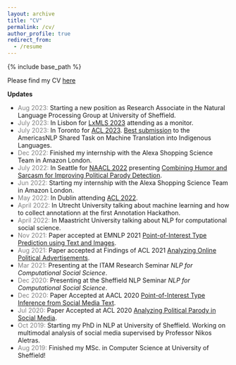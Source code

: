 ```yaml
---
layout: archive
title: "CV"
permalink: /cv/
author_profile: true
redirect_from:
  - /resume
---
```


{% include base_path %}

Please find my CV [here](https://danaesavi.github.io/files/CV_Danae.pdf)

__Updates__
- <span style="color:gray;">Aug 2023: </span> Starting a new position as Research Associate in the Natural Language Processing Group at University of Sheffield.
- <span style="color:gray;">July 2023: </span> In Lisbon for [LxMLS 2023](http://lxmls.it.pt/2023/) attending as a monitor.
- <span style="color:gray;">July 2023: </span> In Toronto for [ACL 2023](https://2023.aclweb.org/). [Best submission](https://aclanthology.org/2023.americasnlp-1.21/) to the AmericasNLP Shared Task on Machine Translation into Indigenous Languages.
- <span style="color:gray;">Dec 2022: </span> Finished my internship with the Alexa Shopping Science Team in Amazon London.
- <span style="color:gray;">July 2022: </span> In Seattle for [NAACL 2022](https://2022.naacl.org/) presenting [Combining Humor and Sarcasm for Improving Political Parody Detection](https://aclanthology.org/2022.naacl-main.131/).
- <span style="color:gray;">Jun 2022: </span> Starting my internship with the Alexa Shopping Science Team in Amazon London.
- <span style="color:gray;">May 2022: </span> In Dublin attending [ACL 2022](https://www.2022.aclweb.org/).
- <span style="color:gray;">April 2022: </span> In Utrecht University talking about machine learning and how to collect annotationn at the first Annotation Hackathon. 
- <span style="color:gray;">April 2022: </span> In Maastricht University talking about NLP for computational social science.
- <span style="color:gray;">Nov 2021: </span> Paper accepted at EMNLP 2021 [Point-of-Interest Type Prediction using Text and Images](https://aclanthology.org/2021.emnlp-main.614/).
- <span style="color:gray;">Aug 2021: </span> Paper accepted at Findings of ACL 2021 [Analyzing Online Political Advertisements](https://aclanthology.org/2021.findings-acl.321/).
- <span style="color:gray;">Mar 2021: </span> Presenting at the ITAM Research Seminar _NLP for Computational Social Science_.
- <span style="color:gray;">Dec 2020: </span> Presenting at the Sheffield NLP Seminar _NLP for Computational Social Science_.
- <span style="color:gray;">Dec 2020: </span> Paper Accepted at AACL 2020 [Point-of-Interest Type Inference from Social Media Text](https://aclanthology.org/2020.aacl-main.80/).
- <span style="color:gray;">Jul 2020: </span> Paper Accepted at ACL 2020 [Analyzing Political Parody in Social Media](https://aclanthology.org/2020.acl-main.403/).
- <span style="color:gray;">Oct 2019: </span> Starting my PhD in NLP at University of Sheffield. Working on multimodal analysis of social media supervised by Professor Nikos Aletras.
- <span style="color:gray;">Aug 2019: </span> Finished my MSc. in Computer Science at University of Sheffield!
 

